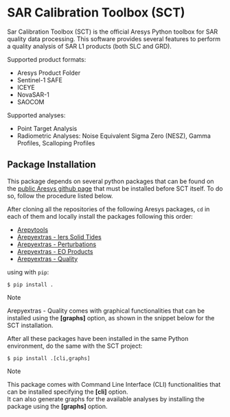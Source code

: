 # SAR Calibration Toolbox (SCT)

Sar Calibration Toolbox (SCT) is the official Aresys Python toolbox for SAR quality data processing.
This software provides several features to perform a quality analysis of SAR L1 products (both SLC and GRD).

Supported product formats:

- Aresys Product Folder
- Sentinel-1 SAFE
- ICEYE
- NovaSAR-1
- SAOCOM

Supported analyses:

- Point Target Analysis
- Radiometric Analyses: Noise Equivalent Sigma Zero (NESZ), Gamma Profiles, Scalloping Profiles

## Package Installation

This package depends on several python packages that can be found on the [public Aresys github page](https://github.com/aresys-srl) that must be installed before SCT itself. To do so, follow the procedure listed below.

After cloning all the repositories of the following Aresys packages, ``cd`` in each of them and locally install the packages
following this order:

- [Arepytools](https://github.com/aresys-srl/arepytools)
- [Arepyextras - Iers Solid Tides](https://github.com/aresys-srl/arepyextras-iers_solid_tides)
- [Arepyextras - Perturbations](https://github.com/aresys-srl/arepyextras-perturbations)
- [Arepyextras - EO Products](https://github.com/aresys-srl/arepyextras-eo_products)
- [Arepyextras - Quality](https://github.com/aresys-srl/arepyextras-quality)

using with ``pip``:

    $ pip install .

> [!NOTE]
> Arepyextras - Quality comes with graphical functionalities that can be installed using the **[graphs]** option, as shown
> in the snippet below for the SCT installation.

After all these packages have been installed in the same Python environment, do the same with the SCT project:

    $ pip install .[cli,graphs]

> [!NOTE]
> This package comes with Command Line Interface (CLI) functionalities that can be installed specifying the **[cli]** option.\
> It can also generate graphs for the available analyses by installing the package using the **[graphs]** option.
